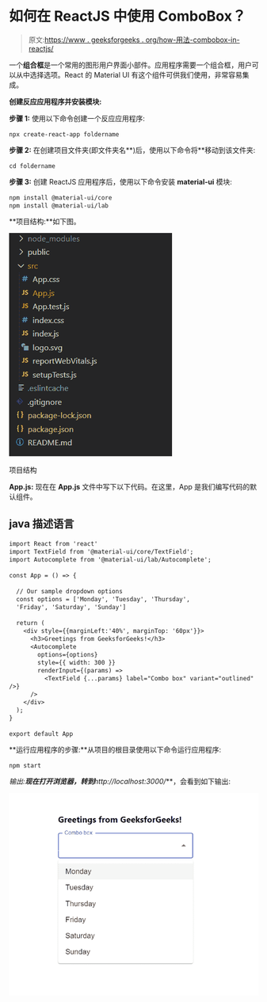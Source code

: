 # 如何在 ReactJS 中使用 ComboBox？

> 原文:[https://www . geeksforgeeks . org/how-用法-combobox-in-reactjs/](https://www.geeksforgeeks.org/how-to-use-combobox-in-reactjs/)

一个**组合框**是一个常用的图形用户界面小部件。应用程序需要一个组合框，用户可以从中选择选项。React 的 Material UI 有这个组件可供我们使用，非常容易集成。

**创建反应应用程序并安装模块:**

**步骤 1:** 使用以下命令创建一个反应应用程序:

```
npx create-react-app foldername
```

**步骤 2:** 在创建项目文件夹(即文件夹名**)后，使用以下命令将**移动到该文件夹:

```
cd foldername
```

**步骤 3:** 创建 ReactJS 应用程序后，使用以下命令安装 **material-ui** 模块:

```
npm install @material-ui/core
npm install @material-ui/lab
```

**项目结构:**如下图。

![](img/f04ae0d8b722a9fff0bd9bd138b29c23.png)

项目结构

**App.js:** 现在在 **App.js** 文件中写下以下代码。在这里，App 是我们编写代码的默认组件。

## java 描述语言

```
import React from 'react'
import TextField from '@material-ui/core/TextField';
import Autocomplete from '@material-ui/lab/Autocomplete';

const App = () => {

  // Our sample dropdown options
  const options = ['Monday', 'Tuesday', 'Thursday', 
  'Friday', 'Saturday', 'Sunday']

  return (
    <div style={{marginLeft:'40%', marginTop: '60px'}}>
      <h3>Greetings from GeeksforGeeks!</h3>
      <Autocomplete
        options={options}
        style={{ width: 300 }}
        renderInput={(params) =>
          <TextField {...params} label="Combo box" variant="outlined" />}
      />
    </div>
  );
}

export default App
```

**运行应用程序的步骤:**从项目的根目录使用以下命令运行应用程序:

```
npm start
```

**输出:**现在打开浏览器，转到***http://localhost:3000/***，会看到如下输出:

![](img/ed832065eb3980615f284dd35c6d81a9.png)